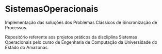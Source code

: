 # SistemasOperacionais
Implementação das soluções dos Problemas Clássicos de Sincronização de Processos. 

Repositório referente aos projetos práticos da discliplina Sistemas Operacionais pelo curso de Engenharia de Computação da Universidade do Estado do Amazonas.
